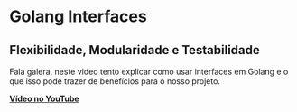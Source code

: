 # Golang Interfaces

## Flexibilidade, Modularidade e Testabilidade

Fala galera, neste video tento explicar como usar interfaces em Golang e o que isso pode trazer de benefícios para o nosso projeto.

[**Vídeo no YouTube**](Link)